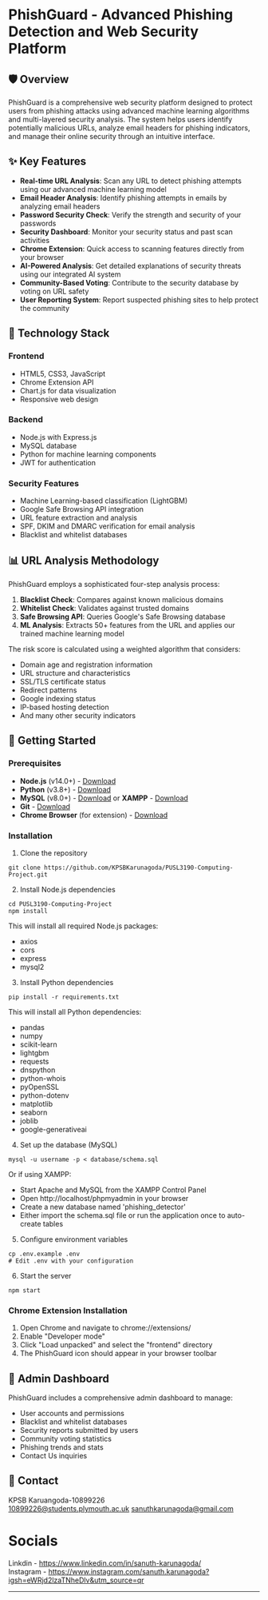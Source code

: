 # PhishGuard - Advanced Phishing Detection and Web Security Platform


## 🛡️ Overview

PhishGuard is a comprehensive web security platform designed to protect users from phishing attacks using advanced machine learning algorithms and multi-layered security analysis. The system helps users identify potentially malicious URLs, analyze email headers for phishing indicators, and manage their online security through an intuitive interface.

## ✨ Key Features

- **Real-time URL Analysis**: Scan any URL to detect phishing attempts using our advanced machine learning model
- **Email Header Analysis**: Identify phishing attempts in emails by analyzing email headers
- **Password Security Check**: Verify the strength and security of your passwords
- **Security Dashboard**: Monitor your security status and past scan activities
- **Chrome Extension**: Quick access to scanning features directly from your browser
- **AI-Powered Analysis**: Get detailed explanations of security threats using our integrated AI system
- **Community-Based Voting**: Contribute to the security database by voting on URL safety
- **User Reporting System**: Report suspected phishing sites to help protect the community

## 🧠 Technology Stack

### Frontend
- HTML5, CSS3, JavaScript
- Chrome Extension API
- Chart.js for data visualization
- Responsive web design

### Backend
- Node.js with Express.js
- MySQL database
- Python for machine learning components
- JWT for authentication

### Security Features
- Machine Learning-based classification (LightGBM)
- Google Safe Browsing API integration
- URL feature extraction and analysis
- SPF, DKIM and DMARC verification for email analysis
- Blacklist and whitelist databases

## 📊 URL Analysis Methodology

PhishGuard employs a sophisticated four-step analysis process:

1. **Blacklist Check**: Compares against known malicious domains
2. **Whitelist Check**: Validates against trusted domains
3. **Safe Browsing API**: Queries Google's Safe Browsing database
4. **ML Analysis**: Extracts 50+ features from the URL and applies our trained machine learning model

The risk score is calculated using a weighted algorithm that considers:
- Domain age and registration information
- URL structure and characteristics
- SSL/TLS certificate status
- Redirect patterns
- Google indexing status
- IP-based hosting detection
- And many other security indicators

## 🚀 Getting Started

### Prerequisites
- **Node.js** (v14.0+) - [Download](https://nodejs.org/)
- **Python** (v3.8+) - [Download](https://www.python.org/downloads/)
- **MySQL** (v8.0+) - [Download](https://dev.mysql.com/downloads/mysql/) or **XAMPP** - [Download](https://www.apachefriends.org/download.html)
- **Git** - [Download](https://git-scm.com/downloads)
- **Chrome Browser** (for extension) - [Download](https://www.google.com/chrome/)

### Installation

1. Clone the repository
```
git clone https://github.com/KPSBKarunagoda/PUSL3190-Computing-Project.git
```

2. Install Node.js dependencies
```
cd PUSL3190-Computing-Project
npm install
```

This will install all required Node.js packages:
- axios
- cors
- express
- mysql2

3. Install Python dependencies
```
pip install -r requirements.txt
```

This will install all Python dependencies:
- pandas
- numpy
- scikit-learn
- lightgbm
- requests
- dnspython
- python-whois
- pyOpenSSL
- python-dotenv
- matplotlib
- seaborn
- joblib
- google-generativeai

4. Set up the database (MySQL)
```
mysql -u username -p < database/schema.sql
```

Or if using XAMPP:
- Start Apache and MySQL from the XAMPP Control Panel
- Open http://localhost/phpmyadmin in your browser
- Create a new database named 'phishing_detector'
- Either import the schema.sql file or run the application once to auto-create tables

5. Configure environment variables
```
cp .env.example .env
# Edit .env with your configuration
```

6. Start the server
```
npm start
```

### Chrome Extension Installation

1. Open Chrome and navigate to chrome://extensions/
2. Enable "Developer mode"
3. Click "Load unpacked" and select the "frontend" directory
4. The PhishGuard icon should appear in your browser toolbar

## 👥 Admin Dashboard

PhishGuard includes a comprehensive admin dashboard to manage:

- User accounts and permissions
- Blacklist and whitelist databases
- Security reports submitted by users
- Community voting statistics
- Phishing trends and stats
- Contact Us inquiries

## 🔗 Contact

KPSB Karuangoda-10899226 <br>
10899226@students.plymouth.ac.uk
sanuthkarunagoda@gmail.com


# Socials  

Linkdin - https://www.linkedin.com/in/sanuth-karunagoda/ <br>
Instagram - https://www.instagram.com/sanuth.karunagoda?igsh=eWRjd2lzaTNheDlv&utm_source=qr

---


